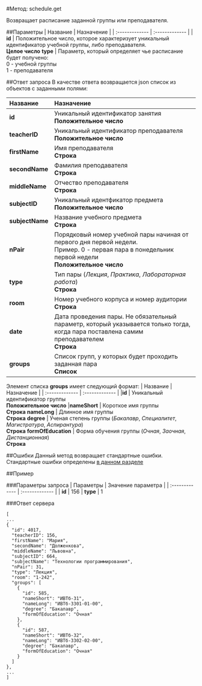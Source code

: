 #Метод: schedule.get<a name="schedule.get"/>

Возвращает расписание заданной группы или преподавателя.

##Параметры
| Название     | Назначение     |
| :------------- | :------------- |
| **id**       | Положительное число, которое характеризует уникальный идентификатор учебной группы, либо преподавателя.  <br>**Целое число**
**type** | Параметр, который определяет чье расписание будет получено: <br> 0 - учебной группы <br> 1 - преподавателя

##Ответ запроса
В качестве ответа возвращается json список из объектов с заданными полями:

| Название        | Назначение     |
| :------------- | :------------- |
**id** | Уникальный идентификатор занятия<br>**Положительное число**
|**teacherID**               | Уникальный идентификатор преподавателя<br>**Положительное число**
|**firstName**       | Имя преподавателя<br>**Строка**
**secondName**      | Фамилия преподавателя<br>**Строка**
**middleName**      | Отчество преподавателя<br>**Строка**
**subjectID** | Уникальный идентфикатор предмета<br>**Положительное число**
**subjectName** | Название учебного предмета<br>**Строка**
**nPair** | Порядковый номер учебной пары начиная от первого дня первой недели.<br> Пример. 0 - первая пара в понедельник первой недели<br>**Положительное число**
**type** | Тип пары (*Лекция*, *Практика*, *Лабораторная работа*)<br>**Строка**
**room** | Номер учебного корпуса и номер аудитории<br>**Строка**
**date** | Дата проведения пары. Не обязательный параметр, который указывается только тогда, когда пара поставлена самим преподавателем<br>**Строка**
**groups** | Список групп, у которых будет проходить заданная пара<br>**Список**

Элемент списка **groups** имеет следующий формат:
| Название        | Назначение     |
| :------------- | :------------- |
|**id**               | Уникальный идентификатор группы<br>**Положительное число**
|**nameShort**       | Короткое имя группы<br>**Строка**
**nameLong**      | Длинное имя группы<br>**Строка**
**degree**      | Ученая степень группы (*Бакалавр*, *Специалитет*, *Магистратура*, *Аспирантура*)<br>**Строка**
**formOfEducation** | Форма обучения группы (*Очная*, *Заочная*, *Дистанционная*)<br>**Строка**


##Ошибки
Данный метод возвращает стандартные ошибки.  
Стандартные ошибки определены [в данном разделе](#errors)

##Пример

###Параметры запроса
| Параметры | Значение параметра     |
| :------------- | :------------- |
| **id**       | 156     |
**type** | 1

###Ответ сервера

```
[
...
{
  "id": 4017,
  "teacherID": 156,
  "firstName": "Мария",
  "secondName": "Долженкова",
  "middleName": "Львовна",
  "subjectID": 664,
  "subjectName": "Технологии программирования",
  "nPair": 31,
  "type": "Лекция",
  "room": "1-242",
  "groups": [
    {
      "id": 585,
      "nameShort": "ИВТб-31",
      "nameLong": "ИВТб-3301-01-00",
      "degree": "Бакалавр",
      "formOfEducation": "Очная"
    },
    {
      "id": 587,
      "nameShort": "ИВТб-32",
      "nameLong": "ИВТб-3302-02-00",
      "degree": "Бакалавр",
      "formOfEducation": "Очная"
    }
  ]
},
...
]
```
